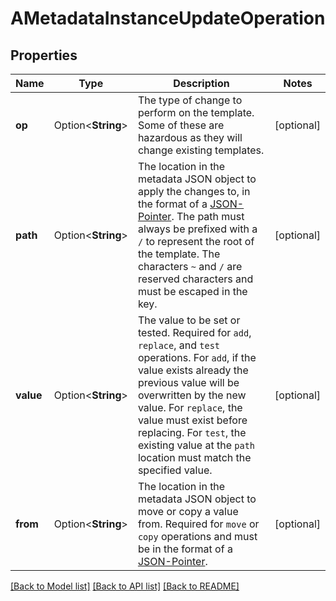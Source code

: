 # AMetadataInstanceUpdateOperation

## Properties

Name | Type | Description | Notes
------------ | ------------- | ------------- | -------------
**op** | Option<**String**> | The type of change to perform on the template. Some of these are hazardous as they will change existing templates. | [optional]
**path** | Option<**String**> | The location in the metadata JSON object to apply the changes to, in the format of a [JSON-Pointer](https://tools.ietf.org/html/rfc6901).  The path must always be prefixed with a `/` to represent the root of the template. The characters `~` and `/` are reserved characters and must be escaped in the key. | [optional]
**value** | Option<**String**> | The value to be set or tested.  Required for `add`, `replace`, and `test` operations. For `add`, if the value exists already the previous value will be overwritten by the new value. For `replace`, the value must exist before replacing.  For `test`, the existing value at the `path` location must match the specified value. | [optional]
**from** | Option<**String**> | The location in the metadata JSON object to move or copy a value from. Required for `move` or `copy` operations and must be in the format of a [JSON-Pointer](https://tools.ietf.org/html/rfc6901). | [optional]

[[Back to Model list]](../README.md#documentation-for-models) [[Back to API list]](../README.md#documentation-for-api-endpoints) [[Back to README]](../README.md)


